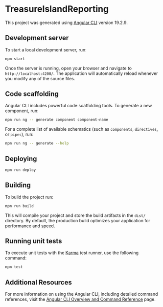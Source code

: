 # TreasureIslandReporting

This project was generated using [Angular CLI](https://github.com/angular/angular-cli) version 19.2.9.

## Development server

To start a local development server, run:

```bash
npm start
```

Once the server is running, open your browser and navigate to `http://localhost:4200/`. The application will automatically reload whenever you modify any of the source files.

## Code scaffolding

Angular CLI includes powerful code scaffolding tools. To generate a new component, run:

```bash
npm run ng -- generate component component-name
```

For a complete list of available schematics (such as `components`, `directives`, or `pipes`), run:

```bash
npm run ng -- generate --help
```

## Deploying

```bash
npm run deploy
```

## Building

To build the project run:

```bash
npm run build
```

This will compile your project and store the build artifacts in the `dist/` directory. By default, the production build optimizes your application for performance and speed.

## Running unit tests

To execute unit tests with the [Karma](https://karma-runner.github.io) test runner, use the following command:

```bash
npm test
```

## Additional Resources

For more information on using the Angular CLI, including detailed command references, visit the [Angular CLI Overview and Command Reference](https://angular.dev/tools/cli) page.
